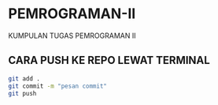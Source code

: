 # PEMROGRAMAN-II
KUMPULAN TUGAS PEMROGRAMAN II

## CARA PUSH KE REPO LEWAT TERMINAL

```bash
git add .
git commit -m "pesan commit"
git push

